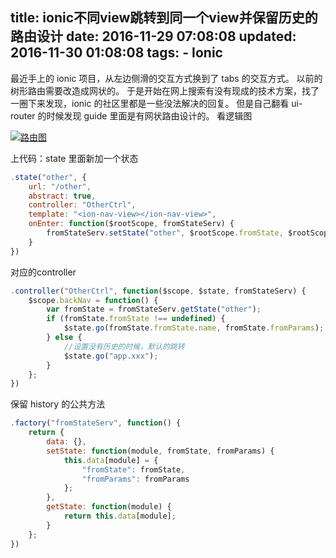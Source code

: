 title: ionic不同view跳转到同一个view并保留历史的路由设计
date: 2016-11-29 07:08:08
updated: 2016-11-30 01:08:08
tags:
	- Ionic
---


最近手上的 ionic 项目，从左边侧滑的交互方式换到了 tabs 的交互方式。
以前的树形路由需要改造成网状的。
于是开始在网上搜索有没有现成的技术方案，找了一圈下来发现，ionic 的社区里都是一些没法解决的回复。
但是自己翻看 ui-router 的时候发现 guide 里面是有网状路由设计的。
看逻辑图

   
  <a class="fancybox_img"  rel="group" href="http://resource.zwjay.cn/jekyll/img/ionic-different-view-jump-to-the-same-view-and-keep-history-of-routing-design.png">
       <img alt="路由图" src="http://resource.zwjay.cn/jekyll/img/ionic-different-view-jump-to-the-same-view-and-keep-history-of-routing-design.png" />
  </a>


上代码：state 里面新加一个状态

```javascript
.state("other", {
    url: "/other",
    abstract: true,
    controller: "OtherCtrl",
    template: "<ion-nav-view></ion-nav-view>",
    onEnter: function($rootScope, fromStateServ) {
        fromStateServ.setState("other", $rootScope.fromState, $rootScope.fromParams);
    }
})
```

对应的controller

```javascript
.controller("OtherCtrl", function($scope, $state, fromStateServ) {
    $scope.backNav = function() {
        var fromState = fromStateServ.getState("other");
        if (fromState.fromState !== undefined) {
            $state.go(fromState.fromState.name, fromState.fromParams);
        } else {
            //设置没有历史的时候，默认的跳转
            $state.go("app.xxx");
        }
    };
})
```

保留 history 的公共方法

```javascript
.factory("fromStateServ", function() {
    return {
        data: {},
        setState: function(module, fromState, fromParams) {
            this.data[module] = {
                "fromState": fromState,
                "fromParams": fromParams
            };
        },
        getState: function(module) {
            return this.data[module];
        }
    };
})
```
